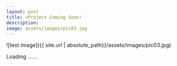 ```yaml
---
layout: post
title: >Project Coming Soon!
description:
image: assets/images/pic03.jpg
---
```


![test image]({{ site.url | absolute_path}}/assets/images/pic03.jpg)

Loading ......
